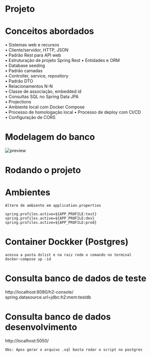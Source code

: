 # Projeto 

# Conceitos abordados

• Sistemas web e recursos </br>
• Cliente/servidor, HTTP, JSON </br>
• Padrão Rest para API web </br>
• Estruturação de projeto Spring Rest • Entidades e ORM </br>
• Database seeding </br>
• Padrão camadas </br>
• Controller, service, repository </br>
• Padrão DTO </br>
• Relacionamentos N-N </br>
• Classe de associação, embedded id </br>
• Consultas SQL no Spring Data JPA </br>
• Projections </br>
• Ambiente local com Docker Compose </br>
• Processo de homologação local • Processo de deploy com CI/CD </br>
• Configuração de CORS </br>

# Modelagem do banco
![preview](./src/main/resources/Images/modelo_de_banco.png)

# Rodando o projeto 

# Ambientes  
```
Altere de ambiente em application.properties

spring.profiles.active=${APP_PROFILE:test}
spring.profiles.active=${APP_PROFILE:dev}
spring.profiles.active=${APP_PROFILE:prod}
```
# Container Dockker (Postgres)
```
acessa a pasta dslist e na raiz rode o comando no terminal
docker-compose up -id 

```

# Consulta banco de dados de teste
http://localhost:8080/h2-console/
spring.datasource.url=jdbc:h2:mem:testdb

# Consulta banco de dados desenvolvimento 
http://localhost:5050/
```
Obs: Apos gerar o arquivo .sql basta rodar o script no postgres 
```
